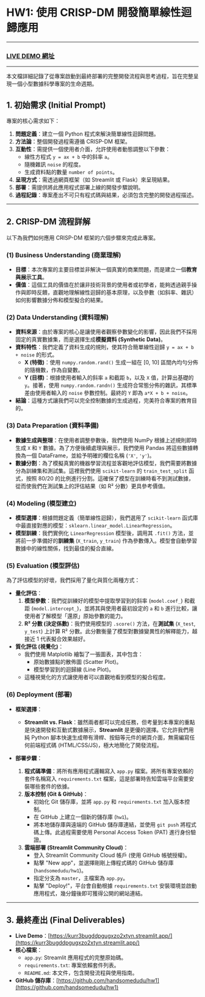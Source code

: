 # HW1: 使用 CRISP-DM 開發簡單線性迴歸應用

---

### **[LIVE DEMO 網址](https://kurr3bugddpgugxzo2xtyn.streamlit.app/)**

---

本文檔詳細記錄了從專案啟動到最終部署的完整開發流程與思考過程，旨在完整呈現一個小型數據科學專案的生命週期。

## 1. 初始需求 (Initial Prompt)

專案的核心需求如下：

1.  **問題定義**：建立一個 Python 程式來解決簡單線性迴歸問題。
2.  **方法論**：整個開發過程需遵循 CRISP-DM 框架。
3.  **互動性**：需提供一個使用者介面，允許使用者動態調整以下參數：
    *   線性方程式 `y = ax + b` 中的斜率 `a`。
    *   隨機雜訊 `noise` 的程度。
    *   生成資料點的數量 `number of points`。
4.  **呈現方式**：需透過網頁框架（如 Streamlit 或 Flask）來呈現結果。
5.  **部署**：需提供將此應用程式部署上線的開發步驟說明。
6.  **過程記錄**：專案產出不可只有程式碼與結果，必須包含完整的開發過程描述。

---

## 2. CRISP-DM 流程詳解

以下為我們如何應用 CRISP-DM 框架的六個步驟來完成此專案。

### (1) Business Understanding (商業理解)

- **目標**：本次專案的主要目標並非解決一個真實的商業問題，而是建立一個**教育與展示工具**。
- **價值**：這個工具的價值在於讓非技術背景的使用者或初學者，能夠透過親手操作與即時反饋，直觀地理解線性迴歸的基本原理，以及參數（如斜率、雜訊）如何影響數據分佈和模型擬合的結果。

### (2) Data Understanding (資料理解)

- **資料來源**：由於專案的核心是讓使用者觀察參數變化的影響，因此我們不採用固定的真實數據集，而是選擇生成**模擬資料 (Synthetic Data)**。
- **資料特性**：我們定義了資料生成的規則，使其符合簡單線性迴歸 `y = ax + b + noise` 的形式。
    - **X (特徵)**：使用 `numpy.random.rand()` 生成一組在 [0, 10] 區間內均勻分佈的隨機數，作為自變數。
    - **Y (目標)**：根據使用者輸入的斜率 `a` 和截距 `b`，以及 `X` 值，計算出基礎的 `y`。接著，使用 `numpy.random.randn()` 生成符合常態分佈的雜訊，其標準差由使用者輸入的 `noise` 參數控制。最終的 `Y` 即為 `a*X + b + noise`。
- **結論**：這種方式讓我們可以完全控制數據的生成過程，完美符合專案的教育目的。

### (3) Data Preparation (資料準備)

- **數據生成與整理**：在使用者調整參數後，我們使用 NumPy 根據上述規則即時生成 `X` 和 `Y` 數據。為了方便後續處理與展示，我們使用 Pandas 將這些數據轉換為一個 DataFrame，並給予明確的欄位名稱 (`'X'`, `'y'`)。
- **數據分割**：為了模擬真實的機器學習流程並客觀地評估模型，我們需要將數據分為訓練集和測試集。這裡我們使用 `scikit-learn` 的 `train_test_split` 函式，按照 80/20 的比例進行分割。這確保了模型在訓練時看不到測試數據，從而使我們在測試集上的評估結果（如 R² 分數）更具參考價值。

### (4) Modeling (模型建立)

- **模型選擇**：根據問題定義（簡單線性迴歸），我們選用了 `scikit-learn` 函式庫中最直接對應的模型：`sklearn.linear_model.LinearRegression`。
- **模型訓練**：我們實例化 `LinearRegression` 模型後，調用其 `.fit()` 方法，並將前一步準備好的**訓練集** (`X_train`, `y_train`) 作為參數傳入。模型會自動學習數據中的線性關係，找到最佳的擬合直線。

### (5) Evaluation (模型評估)

為了評估模型的好壞，我們採用了量化與質化兩種方式：

- **量化評估**：
    1.  **模型參數**：我們從訓練好的模型中提取學習到的斜率 (`model.coef_`) 和截距 (`model.intercept_`)，並將其與使用者最初設定的 `a` 和 `b` 進行比較，讓使用者了解模型「還原」原始參數的能力。
    2.  **R² 分數 (決定係數)**：我們使用模型的 `.score()` 方法，在**測試集** (`X_test`, `y_test`) 上計算 R² 分數。此分數衡量了模型對數據變異性的解釋能力，越接近 1 代表擬合效果越好。
- **質化評估 (視覺化)**：
    - 我們使用 Matplotlib 繪製了一張圖表，其中包含：
        - 原始數據點的散佈圖 (Scatter Plot)。
        - 模型學習到的迴歸線 (Line Plot)。
    - 這種視覺化的方式讓使用者可以直觀地看到模型的擬合程度。

### (6) Deployment (部署)

- **框架選擇**：
    - **Streamlit vs. Flask**：雖然兩者都可以完成任務，但考量到本專案的重點是快速開發和互動式數據展示，**Streamlit** 是更優的選擇。它允許我們用純 Python 腳本快速生成帶有滑桿、按鈕等元件的網頁介面，無需編寫任何前端程式碼 (HTML/CSS/JS)，極大地簡化了開發流程。

- **部署步驟**：
    1.  **程式碼準備**：將所有應用程式邏輯寫入 `app.py` 檔案。將所有專案依賴的套件名稱寫入 `requirements.txt` 檔案，這是部署時告知雲端平台需要安裝哪些套件的依據。
    2.  **版本控制 (Git & GitHub)**：
        - 初始化 Git 儲存庫，並將 `app.py` 和 `requirements.txt` 加入版本控制。
        - 在 GitHub 上建立一個新的儲存庫 (`hw1`)。
        - 將本地儲存庫與遠端的 GitHub 儲存庫連結，並使用 `git push` 將程式碼上傳。此過程需要使用 Personal Access Token (PAT) 進行身份驗證。
    3.  **雲端部署 (Streamlit Community Cloud)**：
        - 登入 Streamlit Community Cloud 帳戶 (使用 GitHub 帳號授權)。
        - 點擊 "New app"，並選擇剛剛上傳程式碼的 GitHub 儲存庫 (`handsomedudu/hw1`)。
        - 指定分支為 `master`，主檔案為 `app.py`。
        - 點擊 "Deploy!"，平台會自動根據 `requirements.txt` 安裝環境並啟動應用程式，幾分鐘後即可獲得公開的網站連結。

---

## 3. 最終產出 (Final Deliverables)

- **Live Demo**：[https://kurr3bugddpgugxzo2xtyn.streamlit.app/](https://kurr3bugddpgugxzo2xtyn.streamlit.app/)
- **核心檔案**：
    - `app.py`: Streamlit 應用程式的完整原始碼。
    - `requirements.txt`: 專案依賴套件列表。
    - `README.md`: 本文件，包含開發流程與使用指南。
- **GitHub 儲存庫**：[https://github.com/handsomedudu/hw1](https://github.com/handsomedudu/hw1)